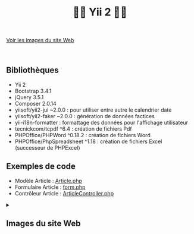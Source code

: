 # <h1 align="center">👨‍💻 Yii 2 👩‍💻</h1>

</br>

[Voir les images du site Web](#images-du-site-web)

</br>

## Bibliothèques
- Yii 2
- Bootstrap 3.4.1
- jQuery 3.5.1
- Composer 2.0.14
- yiisoft/yii2-jui ~2.0.0 : pour utiliser entre autre le calendrier date
- yiisoft/yii2-faker ~2.0.0 : génération de données factices
- yii-i18n-formatter : formattage des données pour l'affichage utilisateur
- tecnickcom/tcpdf ^6.4 : création de fichiers Pdf
- PHPOffice/PHPWord ^0.18.2 : création de fichiers Word
- PHPOffice/PhpSpreadsheet ^1.18 : création de fichiers Excel (successeur de PHPExcel)

## Exemples de code
- Modèle Article : [Article.php](models/Article.php)
- Formulaire Article : [form.php](views/article/form.php)
- Contrôleur Article : [ArticleController.php](controllers/ArticleController.php)

[imgSize]: 1000

<details>
  <summary><h2>Images du site Web</h2></summary>
  
  ### <ins>Liste des articles</ins>
  <img src="/web/img/readme/article-list.png" alt="article-list" width=[imgSize]/>
  
  ### <ins>Vue d'un article</ins>
  <img src="/web/img/readme/article-view.png" alt="article-view" width=[imgSize]/>
    
   ### <ins>Création d'un article</ins>
  <img src="/web/img/readme/article-create.png" alt="article-create" width=[imgSize]/>
    
   ### <ins>Modification d'un article</ins>
  <img src="/web/img/readme/article-update.png" alt="article-update" width=[imgSize]/>
    
   ### <ins>Pdf - Liste des articles</ins>
  <img src="/web/img/readme/article-pdf.png" alt="article-pdf" width=[imgSize]/>
    
   ### <ins>Excel - Liste des articles</ins>
  <img src="/web/img/readme/article-excel.png" alt="article-excel" width=[imgSize]/>
    
   ### <ins>Word - Liste des articles</ins>
  <img src="/web/img/readme/article-word.png" alt="article-word" width=[imgSize]/>
</details>
